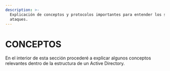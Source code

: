 ```yaml
---
description: >-
  Explicación de conceptos y protocolos importantes para entender los siguientes
  ataques.
---
```


# CONCEPTOS

En el interior de esta sección procederé a explicar algunos conceptos relevantes dentro de la estructura de un Active Directory.

